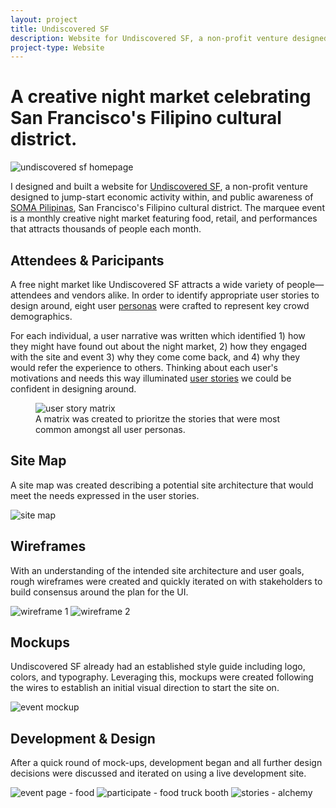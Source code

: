 ```yaml
---
layout: project
title: Undiscovered SF
description: Website for Undiscovered SF, a non-profit venture designed to jump-start economic activity in, and public awareness of the SOMA Pilipinas cultural district in San Francisco.
project-type: Website
---
```


# A creative night market celebrating San Francisco's Filipino cultural district.

<img src="{{ site.baseurl }}/images/undscvrd/event-page-hero.jpg" alt="undiscovered sf homepage">

I designed and built a website for <a href="http://undiscoveredsf.com" target="_blank">Undiscovered SF</a>, a non-profit venture designed to jump-start economic activity within, and public awareness of <a href="http://www.somapilipinas.org/">SOMA Pilipinas</a>, San Francisco's Filipino cultural district. The marquee event is a monthly creative night market featuring food, retail, and performances that attracts thousands of people each month.

## Attendees & Paricipants

A free night market like Undiscovered SF attracts a wide variety of people—attendees and vendors alike. In order to identify appropriate user stories to design around, eight user <a href="https://drive.google.com/drive/folders/0Bz7oHkoJk9Q4bW9jQV9JNkZNNXM?usp=sharing" target="_blank">personas</a> were crafted to represent key crowd demographics.

For each individual, a user narrative was written which identified 1) how they might have found out about the night market, 2) how they engaged with the site and event 3) why they come come back, and 4) why they would refer the experience to others. Thinking about each user's motivations and needs this way illuminated <a href="https://docs.google.com/spreadsheets/d/1CWypn2WwdE6hD4mNstqmZviSVQoumf1EKT7pt7SqpWU/edit?usp=sharing" target="_blank">user stories</a> we could be confident in designing around.

<figure>
  <img src="{{ site.baseurl }}/images/undscvrd/user-story-matrix.jpg" alt="user story matrix">
  <figcaption>A matrix was created to prioritze the stories that were most common amongst all user personas.</figcaption>
</figure>


## Site Map

A site map was created describing a potential site architecture that would meet the needs expressed in the user stories.

<img src="{{ site.baseurl }}/images/undscvrd/site-map.jpg" alt="site map">

## Wireframes

With an understanding of the intended site architecture and user goals, rough wireframes were created and quickly iterated on with stakeholders to build consensus around the plan for the UI.

<img src="{{ site.baseurl }}/images/undscvrd/wires-1.jpg" alt="wireframe 1">
<img src="{{ site.baseurl }}/images/undscvrd/wires-2.jpg" alt="wireframe 2">

## Mockups

Undiscovered SF already had an established style guide including logo, colors, and typography. Leveraging this, mockups were created following the wires to establish an initial visual direction to start the site on.

<img src="{{ site.baseurl }}/images/undscvrd/mockup-event.jpg" alt="event mockup">

## Development & Design

After a quick round of mock-ups, development began and all further design decisions were discussed and iterated on using a live development site.

<img src="{{ site.baseurl }}/images/undscvrd/event-page-food.png" alt="event page - food">
<img src="{{ site.baseurl }}/images/undscvrd/participate-reserve-food-truck-booth.jpg" alt="participate - food truck booth">
<img src="{{ site.baseurl }}/images/undscvrd/stories-alchemy.jpg" alt="stories - alchemy">
